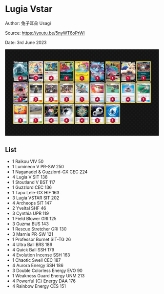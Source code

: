 # Lugia Vstar

Author: 兔子耳朵 Usagi

Source: <https://youtu.be/5nyWT6oPrWI>

Date: 3rd June 2023

![decklist](../../images/SVI/Lugia%20Vstar/1-%20Lugia%20Vstar.png)

## List

* 1 Raikou VIV 50
* 1 Lumineon V PR-SW 250
* 1 Naganadel & Guzzlord-GX CEC 224
* 4 Lugia V SIT 138
* 1 Stoutland V BST 117
* 1 Guzzlord CEC 136
* 1 Tapu Lele-GX HIF 163
* 3 Lugia VSTAR SIT 202
* 4 Archeops SIT 147
* 2 Yveltal SHF 46
* 3 Cynthia UPR 119
* 1 Field Blower GRI 125
* 3 Guzma BUS 143
* 1 Rescue Stretcher GRI 130
* 3 Marnie PR-SW 121
* 1 Professor Burnet SIT-TG 26
* 4 Ultra Ball BRS 186
* 4 Quick Ball SSH 179
* 4 Evolution Incense SSH 163
* 1 Chaotic Swell CEC 187
* 4 Aurora Energy SSH 186
* 3 Double Colorless Energy EVO 90
* 1 Weakness Guard Energy UNM 213
* 4 Powerful {C} Energy DAA 176
* 4 Rainbow Energy CES 151
